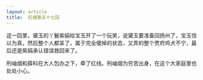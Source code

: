 ```yaml
---
layout: article
title:  红楼第五十七回
---
```


这一回里，黛玉的丫鬟紫娟给宝玉开了一个玩笑，说黛玉要准备回扬州了，宝玉信以为真，然后整个人都呆了，属于完全傻掉的状态，又弄的整个贾府鸡犬不宁，最后还是紫娟承认错误救回来了。

刑岫烟和薛科在大人包办之下，牵了红线。刑岫烟为穷苦出身，在这个大家庭里也处处小心。